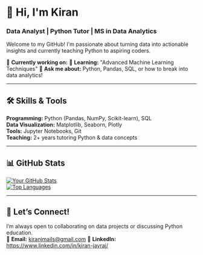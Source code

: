 # 👋 Hi, I'm Kiran
### **Data Analyst | Python Tutor | MS in Data Analytics**  

Welcome to my GitHub! I'm passionate about turning data into actionable insights and currently teaching Python to aspiring coders.  

🔭 **Currently working on:** 
🌱 **Learning:** "Advanced Machine Learning Techniques"
💬 **Ask me about:** Python, Pandas, SQL, or how to break into data analytics!  

---

## 🛠️ **Skills & Tools**  
**Programming:** Python (Pandas, NumPy, Scikit-learn), SQL  
**Data Visualization:** Matplotlib, Seaborn, Plotly  
**Tools:** Jupyter Notebooks, Git  
**Teaching:** 2+ years tutoring Python & data concepts  

---



## 📊 **GitHub Stats**  
[![Your GitHub Stats](https://github-readme-stats.vercel.app/api?username=KiranJCodes&show_icons=true&theme=radical)](https://github.com/KiranJCodes)  
[![Top Languages](https://github-readme-stats.vercel.app/api/top-langs/?username=KiranJCodes&layout=compact)](https://github.com/KiranJCodes)  

---

## 🤝 **Let’s Connect!**  
I’m always open to collaborating on data projects or discussing Python education.  
📩 **Email:** kiranjmails@gmail.com
🔗 **LinkedIn:** https://www.linkedin.com/in/kiran-jayraj/

<!---
KiranJCodes/KiranJCodes is a ✨ special ✨ repository because its `README.md` (this file) appears on your GitHub profile.
You can click the Preview link to take a look at your changes.
--->
